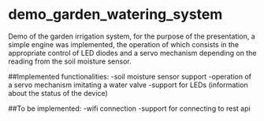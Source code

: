 # demo_garden_watering_system

Demo of the garden irrigation system, for the purpose of the presentation, a simple engine was implemented, 
the operation of which consists in the appropriate control of LED diodes 
and a servo mechanism depending on the reading from the soil moisture sensor.

##Implemented functionalities:
-soil moisture sensor support
-operation of a servo mechanism imitating a water valve
-support for LEDs (information about the status of the device)

##To be implemented:
-wifi connection
-support for connecting to rest api
